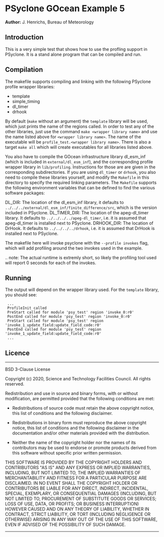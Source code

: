 # PSyclone GOcean Example 5

**Author:** J. Henrichs, Bureau of Meteorology

## Introduction

This is a very simple test that shows how to use the profling
support in PSyclone. It is a stand alone program that can be compiled
and run. 

## Compilation
The makefile supports compiling and linking with the following PSyclone
profile wrapper libraries:
- template
- simple_timing
- dl_timer
- drhook

By default (``make`` without an argument) the ``template`` library will 
be used, which just prints the name of the regions called.
In order to test any of the other libraries, just use the
command ``make <wrapper library name>`` and use the name listed above
for ``<wrapper library name>``. The name of the executable will be
``profile_test.<wrapper library name>``. There is also a target ``make all``
which will create executables for all libraries listed above.    

You also have to compile the GOcean infrastructure library
dl_esm_inf (which is included in ``external/dl_esm_inf``), and
the corresponding profile wrapper library in ``lib/profiling``.
Instructions for those are are given in the corresponding subdirectories.
If you are using ``dl_timer`` or ``drhook``, you also need to compile these
libraries yourself, and modify the ``Makefile`` in this directory
to specify the required linking parameters. The ``Makefile``
supports the following environment variables that can be defined
to find the various software packages:

DL_DIR:
   The location of the dl_esm_inf library, it defaults to
   ``../../../external/dl_esm_inf/finite_difference/src``,
   which is the version included in PSyclone.
DL_TIMER_DIR:
    The location of the apeg-dl_timer library. It defaults to
    ``../../../../apeg-dl_timer``, i.e. it is assumed that apeg-dl_timer
    is installed next to PSyclone.
DRHOOK_DIR:
    The location of DrHook. It defaults to
    ``../../../../drhook``, i.e. it is assumed that DrHook is
    installed next to PSyclone.

The makefile here will invoke psyclone with the ``--profile invokes``
flag, which will add profiling around the two invokes used in the example.

.. note:
    The actual runtime is extremly short, so likely the profiling
    tool used will report 0 seconds for each of the invokes.

## Running
The output will depend on the wrapper library used. For the ``template``
library, you should see:
```
 ...
 ProfileInit called
 PreStart called for module 'psy_test' region 'invoke_0:r0'
 PostEnd called for module 'psy_test' region 'invoke_0:r0'
 PreStart called for module 'psy_test' region 'invoke_1_update_field:update_field_code:r0'
 PostEnd called for module 'psy_test' region 'invoke_1_update_field:update_field_code:r0'
 ...  
```

## Licence

-----------------------------------------------------------------------------

BSD 3-Clause License

Copyright (c) 2020, Science and Technology Facilities Council.
All rights reserved.

Redistribution and use in source and binary forms, with or without
modification, are permitted provided that the following conditions are met:

* Redistributions of source code must retain the above copyright notice, this
  list of conditions and the following disclaimer.

* Redistributions in binary form must reproduce the above copyright notice,
  this list of conditions and the following disclaimer in the documentation
  and/or other materials provided with the distribution.

* Neither the name of the copyright holder nor the names of its
  contributors may be used to endorse or promote products derived from
  this software without specific prior written permission.

THIS SOFTWARE IS PROVIDED BY THE COPYRIGHT HOLDERS AND CONTRIBUTORS
"AS IS" AND ANY EXPRESS OR IMPLIED WARRANTIES, INCLUDING, BUT NOT
LIMITED TO, THE IMPLIED WARRANTIES OF MERCHANTABILITY AND FITNESS
FOR A PARTICULAR PURPOSE ARE DISCLAIMED. IN NO EVENT SHALL THE
COPYRIGHT HOLDER OR CONTRIBUTORS BE LIABLE FOR ANY DIRECT, INDIRECT,
INCIDENTAL, SPECIAL, EXEMPLARY, OR CONSEQUENTIAL DAMAGES (INCLUDING,
BUT NOT LIMITED TO, PROCUREMENT OF SUBSTITUTE GOODS OR SERVICES;
LOSS OF USE, DATA, OR PROFITS; OR BUSINESS INTERRUPTION) HOWEVER
CAUSED AND ON ANY THEORY OF LIABILITY, WHETHER IN CONTRACT, STRICT
LIABILITY, OR TORT (INCLUDING NEGLIGENCE OR OTHERWISE) ARISING IN
ANY WAY OUT OF THE USE OF THIS SOFTWARE, EVEN IF ADVISED OF THE
POSSIBILITY OF SUCH DAMAGE.

------------------------------------------------------------------------------
